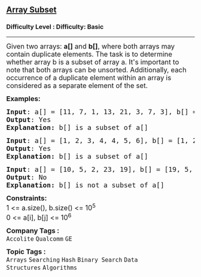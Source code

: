<h2><a href="https://www.geeksforgeeks.org/problems/array-subset-of-another-array2317/1">Array Subset</a></h2><h3>Difficulty Level : Difficulty: Basic</h3><hr><div class="problems_problem_content__Xm_eO"><p><span style="font-size: 18px;">Given two arrays: <strong>a[]</strong>&nbsp;and <strong>b[]</strong>, where both arrays may contain duplicate elements. The task is to determine whether array b is a subset of array a. It's important to note that both arrays can be unsorted. Additionally, each occurrence of a duplicate element within an array is considered as a separate element of the set.</span></p>
<p><span style="font-size: 18px;"><strong>Examples:</strong></span></p>
<pre><span style="font-size: 18px;"><strong>Input</strong>: a[] = [11, 7, 1, 13, 21, 3, 7, 3], b[] = [11, 3, 7, 1, 7]
<strong>Output</strong>: Yes
<strong>Explanation: </strong>b[] is a subset of a[]</span></pre>
<pre><span style="font-size: 18px;"><strong>Input</strong>: a[] = [1, 2, 3, 4, 4, 5, 6], b[] = [1, 2, 4]
<strong>Output</strong>: Yes
<strong>Explanation: </strong>b[] is a subset of a[]</span></pre>
<pre><span style="font-size: 18px;"><strong>Input</strong>: a[] = [10, 5, 2, 23, 19], b[] = [19, 5, 3]<strong>
Output</strong>: No<strong>
Explanation: </strong>b[] is not a subset of a[]</span></pre>
<p><span style="font-size: 18px;"><strong>Constraints:</strong><br>1 &lt;= a.size(), b.size() &lt;= 10<sup>5</sup><br>0 &lt;= a[i], b[j] &lt;= 10<sup>6</sup></span></p></div><p><span style=font-size:18px><strong>Company Tags : </strong><br><code>Accolite</code>&nbsp;<code>Qualcomm</code>&nbsp;<code>GE</code>&nbsp;<br><p><span style=font-size:18px><strong>Topic Tags : </strong><br><code>Arrays</code>&nbsp;<code>Searching</code>&nbsp;<code>Hash</code>&nbsp;<code>Binary Search</code>&nbsp;<code>Data Structures</code>&nbsp;<code>Algorithms</code>&nbsp;